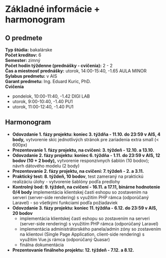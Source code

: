 # Základné informácie + harmonogram

## O predmete

**Typ štúdia:** bakalárske  
**Počet kreditov:** 6  
**Semester:** zimný  
**Počet hodín týždenne (prednášky - cvičenia):** 2 - 2   
**Čas a miestnosť prednášky:**  utorok, 14:00-15:40, -1.65 AULA MINOR  
**Sylabus predmetu:** v AIS  
**Garant predmetu:** Ing. Eduard Kuric, PhD.  
**Cvičenia**
* pondelok, 10:00-11:40, -1.42 DIGI LAB
* utorok, 9:00-10:40, -1.40 PU1
* utorok, 11:00-12:40, -1.40 PU1


## Harmonogram 

* **Odovzdanie 1. fázy projektu: koniec 3. týždňa - 11.10. do 23:59 v AIS, 4 body,** vytvorenie skíc jednotlivých stránok pre zariadenia extra small (< 600px)
* **Prezentovanie 1. fázy projektu, na cvičení: 3. týždeň - 12.10. a 13.10.**
* **Odovzdanie 2. fázy projektu: koniec 6. týždňa - 1.11. do 23:59 v AIS, 12 bodov (10 + 2 body),** vytvorenie responzívnych šablón (10 bodov); návrh dátového modelu (2 body) 
* **Prezentovanie 2. fázy projektu, na cvičení: 7. týždeň - 2. a 3.11.**
* **Praktický test: 8. týždeň, 10 bodov**, test zameraný na praktickú realizáciu úlohy - vytvorenie šablóny podľa predlohy
* **Kontrolný bod: 9. týždeň, na cvičení - 16.11. a 17.11, binárne hodnotenie 0/4 body**  implementácia klientskej časti eshopu so zostavením na serveri (server-side rendering) s využitím PHP rámca (odporúčaný Laravel) - so všetkými funkciami podľa požiadaviek 
* **Odovzdanie 3. fázy projektu: koniec 11. týždňa - 6.12. do 23:59 v AIS, 20 bodov** 
  * implementácia klientskej časti eshopu so zostavením na serveri (server-side rendering) s využitím PHP rámca (odporúčaný Laravel)
  * implementácia administrátorského panela/admin zóny so zostavením na klientovi (Single Page Application, client-side rendering) s využitím Vue.js rámca (odporúčaný Quasar)
  * finálna dokumentácia
* **Prezentovanie finálneho projektu: 12. týždeň - 7.12. a 8.12.**

 
